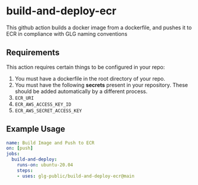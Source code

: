 # build-and-deploy-ecr
This github action builds a docker image from a dockerfile, and pushes it to ECR in compliance with GLG naming conventions

## Requirements

This action requires certain things to be configured in your repo:

1. You must have a dockerfile in the root directory of your repo.
2. You must have the following **secrets** present in your repository. These should be added automatically by a different process.
  1. `ECR_URI`
  2. `ECR_AWS_ACCESS_KEY_ID`
  3. `ECR_AWS_SECRET_ACCESS_KEY`

## Example Usage

```yml
name: Build Image and Push to ECR
on: [push]
jobs:
  build-and-deploy:
    runs-on: ubuntu-20.04
    steps:
    - uses: glg-public/build-and-deploy-ecr@main
```
